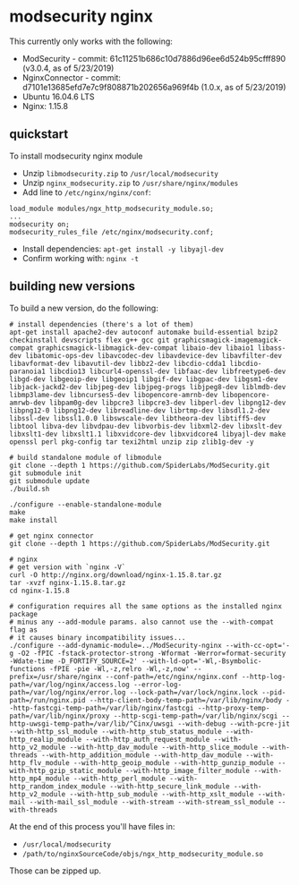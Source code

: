 # modsecurity nginx
This currently only works with the following:

- ModSecurity - commit: 61c11251b686c10d7886d96ee6d524b95cfff890 (v3.0.4, as of 5/23/2019)
- NginxConnector - commit: d7101e13685efd7e7c9f808871b202656a969f4b (1.0.x, as of 5/23/2019)
- Ubuntu 16.04.6 LTS
- Nginx: 1.15.8

## quickstart
To install modsecurity nginx module

- Unzip `libmodsecurity.zip` to `/usr/local/modsecurity`
- Unzip `nginx_modsecurity.zip` to `/usr/share/nginx/modules`
- Add line to `/etc/nginx/nginx/conf`: 
```
load_module modules/ngx_http_modsecurity_module.so;
...
modsecurity on;
modsecurity_rules_file /etc/nginx/modsecurity.conf;
```

- Install dependencies: `apt-get install -y libyajl-dev`
- Confirm working with: `nginx -t`

## building new versions
To build a new version, do the following:

```
# install dependencies (there's a lot of them)
apt-get install apache2-dev autoconf automake build-essential bzip2 checkinstall devscripts flex g++ gcc git graphicsmagick-imagemagick-compat graphicsmagick-libmagick-dev-compat libaio-dev libaio1 libass-dev libatomic-ops-dev libavcodec-dev libavdevice-dev libavfilter-dev libavformat-dev libavutil-dev libbz2-dev libcdio-cdda1 libcdio-paranoia1 libcdio13 libcurl4-openssl-dev libfaac-dev libfreetype6-dev libgd-dev libgeoip-dev libgeoip1 libgif-dev libgpac-dev libgsm1-dev libjack-jackd2-dev libjpeg-dev libjpeg-progs libjpeg8-dev liblmdb-dev libmp3lame-dev libncurses5-dev libopencore-amrnb-dev libopencore-amrwb-dev libpam0g-dev libpcre3 libpcre3-dev libperl-dev libpng12-dev libpng12-0 libpng12-dev libreadline-dev librtmp-dev libsdl1.2-dev libssl-dev libssl1.0.0 libswscale-dev libtheora-dev libtiff5-dev libtool libva-dev libvdpau-dev libvorbis-dev libxml2-dev libxslt-dev libxslt1-dev libxslt1.1 libxvidcore-dev libxvidcore4 libyajl-dev make openssl perl pkg-config tar texi2html unzip zip zlib1g-dev -y

# build standalone module of libmodule
git clone --depth 1 https://github.com/SpiderLabs/ModSecurity.git
git submodule init
git submodule update
./build.sh

./configure --enable-standalone-module
make
make install

# get nginx connector
git clone --depth 1 https://github.com/SpiderLabs/ModSecurity.git

# nginx
# get version with `nginx -V`
curl -O http://nginx.org/download/nginx-1.15.8.tar.gz
tar -xvzf nginx-1.15.8.tar.gz
cd nginx-1.15.8

# configuration requires all the same options as the installed nginx package
# minus any --add-module params. also cannot use the --with-compat flag as
# it causes binary incompatibility issues...
./configure --add-dynamic-module=../ModSecurity-nginx --with-cc-opt='-g -O2 -fPIC -fstack-protector-strong -Wformat -Werror=format-security -Wdate-time -D_FORTIFY_SOURCE=2' --with-ld-opt='-Wl,-Bsymbolic-functions -fPIE -pie -Wl,-z,relro -Wl,-z,now' --prefix=/usr/share/nginx --conf-path=/etc/nginx/nginx.conf --http-log-path=/var/log/nginx/access.log --error-log-path=/var/log/nginx/error.log --lock-path=/var/lock/nginx.lock --pid-path=/run/nginx.pid --http-client-body-temp-path=/var/lib/nginx/body --http-fastcgi-temp-path=/var/lib/nginx/fastcgi --http-proxy-temp-path=/var/lib/nginx/proxy --http-scgi-temp-path=/var/lib/nginx/scgi --http-uwsgi-temp-path=/var/lib/^Cinx/uwsgi --with-debug --with-pcre-jit --with-http_ssl_module --with-http_stub_status_module --with-http_realip_module --with-http_auth_request_module --with-http_v2_module --with-http_dav_module --with-http_slice_module --with-threads --with-http_addition_module --with-http_dav_module --with-http_flv_module --with-http_geoip_module --with-http_gunzip_module --with-http_gzip_static_module --with-http_image_filter_module --with-http_mp4_module --with-http_perl_module --with-http_random_index_module --with-http_secure_link_module --with-http_v2_module --with-http_sub_module --with-http_xslt_module --with-mail --with-mail_ssl_module --with-stream --with-stream_ssl_module --with-threads
```

At the end of this process you'll have files in:

- `/usr/local/modsecurity`
- `/path/to/nginxSourceCode/objs/ngx_http_modsecurity_module.so`

Those can be zipped up.

